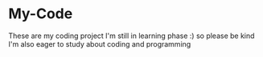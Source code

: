 # My-Code
These are my coding project
I'm still in learning phase :) so please be kind
I'm also eager to study about coding and programming
